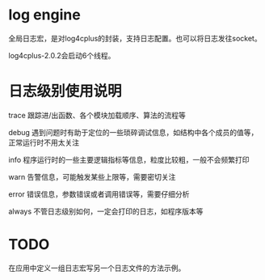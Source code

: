 # log engine
全局日志宏，是对log4cplus的封装，支持日志配置。也可以将日志发往socket。

log4cplus-2.0.2会启动6个线程。

# 日志级别使用说明
trace 跟踪进/出函数、各个模块加载顺序、算法的流程等

debug 遇到问题时有助于定位的一些琐碎调试信息，如结构中各个成员的值等，正常运行时不用太关注

info 程序运行时的一些主要逻辑指标等信息，粒度比较粗，一般不会频繁打印

warn 告警信息，可能触发某些上限等，需要密切关注

error 错误信息，参数错误或者调用错误等，需要仔细分析

always 不管日志级别如何，一定会打印的日志，如程序版本等

# TODO
在应用中定义一组日志宏写另一个日志文件的方法示例。
